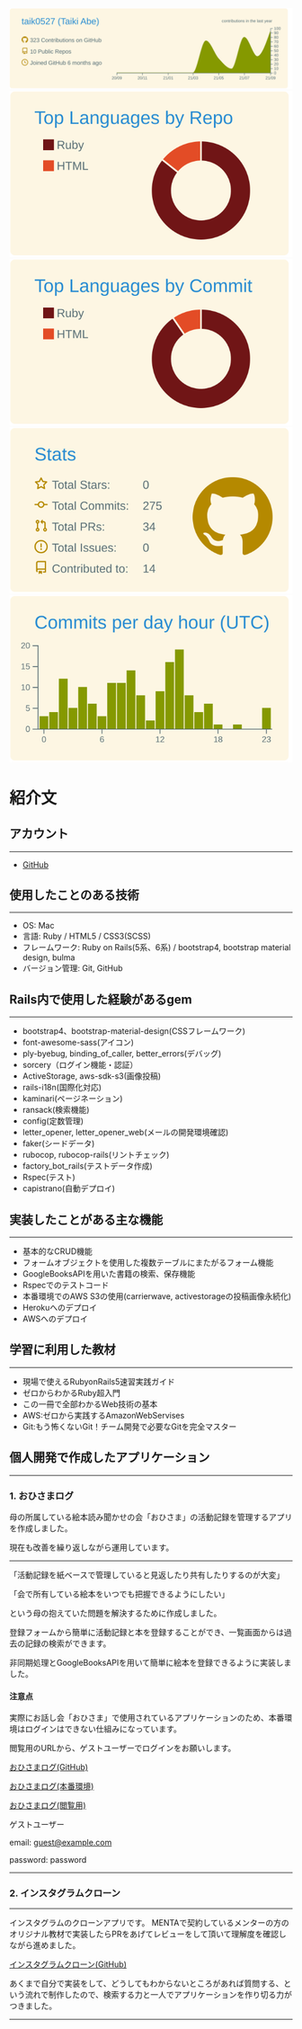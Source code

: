 [![](https://raw.githubusercontent.com/taik0527/taik0527/main/profile-summary-card-output/solarized/0-profile-details.svg)](https://github.com/vn7n24fzkq/github-profile-summary-cards)
[![](https://raw.githubusercontent.com/taik0527/taik0527/main/profile-summary-card-output/solarized/1-repos-per-language.svg)](https://github.com/vn7n24fzkq/github-profile-summary-cards) [![](https://raw.githubusercontent.com/taik0527/taik0527/main/profile-summary-card-output/solarized/2-most-commit-language.svg)](https://github.com/vn7n24fzkq/github-profile-summary-cards)
[![](https://raw.githubusercontent.com/taik0527/taik0527/main/profile-summary-card-output/solarized/3-stats.svg)](https://github.com/vn7n24fzkq/github-profile-summary-cards) [![](https://raw.githubusercontent.com/taik0527/taik0527/main/profile-summary-card-output/solarized/4-productive-time.svg)](https://github.com/vn7n24fzkq/github-profile-summary-cards)

# 紹介文

## アカウント
***
- [GitHub](https://github.com/taik0527)

## 使用したことのある技術
***
- OS: Mac
- 言語: Ruby / HTML5 / CSS3(SCSS)
- フレームワーク: Ruby on Rails(5系、6系) / bootstrap4, bootstrap material design, bulma
- バージョン管理: Git, GitHub

## Rails内で使用した経験があるgem
***
- bootstrap4、bootstrap-material-design(CSSフレームワーク)
- font-awesome-sass(アイコン)
- ply-byebug, binding_of_caller, better_errors(デバッグ)
- sorcery（ログイン機能・認証）
- ActiveStorage, aws-sdk-s3(画像投稿)
- rails-i18n(国際化対応)
- kaminari(ページネーション)
- ransack(検索機能)
- config(定数管理)
- letter_opener, letter_opener_web(メールの開発環境確認)
- faker(シードデータ)
- rubocop, rubocop-rails(リントチェック)
- factory_bot_rails(テストデータ作成)
- Rspec(テスト)
- capistrano(自動デプロイ)

## 実装したことがある主な機能
***
- 基本的なCRUD機能
- フォームオブジェクトを使用した複数テーブルにまたがるフォーム機能
- GoogleBooksAPIを用いた書籍の検索、保存機能
- Rspecでのテストコード
- 本番環境でのAWS S3の使用(carrierwave, activestorageの投稿画像永続化)
- Herokuへのデプロイ
- AWSへのデプロイ

## 学習に利用した教材
***
- 現場で使えるRubyonRails5速習実践ガイド
- ゼロからわかるRuby超入門
- この一冊で全部わかるWeb技術の基本
- AWS:ゼロから実践するAmazonWebServises
- Git:もう怖くないGit！チーム開発で必要なGitを完全マスター

## 個人開発で作成したアプリケーション

***
### 1. おひさまログ

母の所属している絵本読み聞かせの会「おひさま」の活動記録を管理するアプリを作成しました。

現在も改善を繰り返しながら運用しています。

***

「活動記録を紙ベースで管理していると見返したり共有したりするのが大変」

「会で所有している絵本をいつでも把握できるようにしたい」

という母の抱えていた問題を解決するために作成しました。

登録フォームから簡単に活動記録と本を登録することができ、一覧画面からは過去の記録の検索ができます。

非同期処理とGoogleBooksAPIを用いて簡単に絵本を登録できるように実装しました。

#### 注意点

実際にお話し会「おひさま」で使用されているアプリケーションのため、本番環境はログインはできない仕組みになっています。

閲覧用のURLから、ゲストユーザーでログインをお願いします。

[おひさまログ(GitHub)](https://github.com/taik0527/ohisama_app)

[おひさまログ(本番環境)](https://ohisamaonagawa.com)

[おひさまログ(閲覧用)](https://onagawaohisama.herokuapp.com)

ゲストユーザー

email: guest@example.com

password: password

***

### 2. インスタグラムクローン
***
インスタグラムのクローンアプリです。
MENTAで契約しているメンターの方のオリジナル教材で実装したらPRをあげてレビューをして頂いて理解度を確認しながら進めました。

[インスタグラムクローン(GitHub)](https://github.com/taik0527/instagram_clone)

あくまで自分で実装をして、どうしてもわからないところがあれば質問する、という流れで制作したので、検索する力と一人でアプリケーションを作り切る力がつきました。

***
